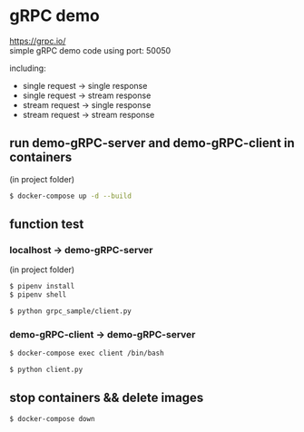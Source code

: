 # gRPC demo
https://grpc.io/  
simple gRPC demo code using port: 50050  

including:
- single request -> single response
- single request -> stream response
- stream request -> single response
- stream request -> stream response

## run demo-gRPC-server and demo-gRPC-client in containers
(in project folder)
```bash
$ docker-compose up -d --build
```

## function test
### localhost -> demo-gRPC-server
(in project folder)
```bash
$ pipenv install
$ pipenv shell
```

```bash
$ python grpc_sample/client.py
```

### demo-gRPC-client -> demo-gRPC-server
```bash
$ docker-compose exec client /bin/bash
```
```bash
$ python client.py
```

## stop containers && delete images
```bash
$ docker-compose down
```


